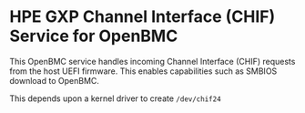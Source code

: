 # HPE GXP Channel Interface (CHIF) Service for OpenBMC

This OpenBMC service handles incoming Channel Interface (CHIF) requests from the host UEFI firmware.  This enables capabilities such as SMBIOS download to OpenBMC.

This depends upon a kernel driver to create `/dev/chif24`
